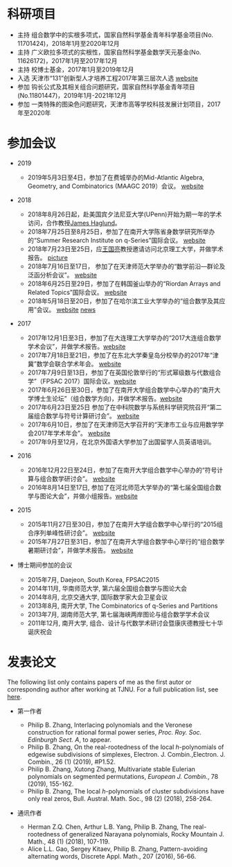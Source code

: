 # 科研项目
+ 主持 组合数学中的实根多项式，国家自然科学基金青年科学基金项目(No. 11701424)，2018年1月至2020年12月
+ 主持 广义欧拉多项式的实根性，国家自然科学基金数学天元基金(No. 11626172)，2017年1月至2017年12月
+ 主持 校博士基金，2017年1月至2019年12月
+ 入选 天津市“131”创新型人才培养工程2017年第三层次人选 [website](http://rsc.tjnu.edu.cn/info/1067/3152.htm)
+ 参加 钩长公式及其相关组合问题研究，国家自然科学基金青年项目(No.11801447)，2019年1月-2021年12月
+ 参加 一类特殊的图染色问题研究，天津市高等学校科技发展计划项目，2017年至2020年


# 参加会议
+ 2019
  +  2019年5月3日至4日，参加了在费城举办的Mid-Atlantic Algebra, Geometry, and Combinatorics (MAAGC 2019）会议。  [website](http://www.maagc.info/philadelphia-2019)
+ 2018
  +	2018年8月26日起，赴美国宾夕法尼亚大学(UPenn)开始为期一年的学术访问，合作教授[James Haglund](https://www.math.upenn.edu/~jhaglund)。
  + 2018年7月25日至8月25日，参加了在南开大学陈省身数学研究所举办的“Summer Research Institute on q-Series”国际会议。 [website](http://q2018.combinatorics.net/)
  + 2018年7月23日至25日，应[王国亮](http://math.bit.edu.cn/szdw/azcpl/fjs/wgl/index.htm)教授邀请访问北京理工大学，并做学术报告。 [picture](talks/20180724BIT/20180724.JPG)
  + 2018年7月16日至17日， 参加了在天津师范大学举办的“数学前沿—群论及泛函分析会议”。  [website](http://conf.cnki.net/WebSite/index.aspx?conferenceID=02c1d050-9c9d-45a0-8a58-8a1c8da68766)
  + 2018年6月25日至29日，参加了在韩国釜山举办的“Riordan Arrays and Related Topics”国际会议。 [website](https://sites.google.com/view/5rart/home)
  + 2018年5月18日至20日，参加了在哈尔滨工业大学举办的“组合数学及其应用”会议。 [website](http://im.hit.edu.cn/2018/0511/c8390a207777/page.htm) [news](http://im.hit.edu.cn/2018/0522/c8366a209284/page.htm)
 
+ 2017
  +	2017年12月1日至3日，参加了在大连理工大学举办的“2017大连组合数学学术会议”，并做学术报告。[website](http://math.dlut.edu.cn/info/1018/8082.htm)
  + 2017年7月18日至21日，参加了在东北大学秦皇岛分校举办的2017年“津冀”数学会联合学术年会。 [website](http://tms.nankai.edu.cn/2017/0914/c6855a75684/page.htm)
  + 2017年7月9日至13日，参加了在英国伦敦举行的“形式幂级数与代数组合学”（FPSAC 2017）国际会议。[website](https://sites.google.com/site/fpsac2017/)
  + 2017年6月26日至30日，参加了在南开大学组合数学中心举办的“南开大学博士生论坛”（组合数学方向)，并做学术报告。[website](http://www.combinatorics.net.cn/activities/conference/2017DS.htm)
  + 2017年6月23日至25日 参加了在中科院数学与系统科学研究院召开“第二届组合数学与符号计算研讨会”。 [website](http://iss.amss.cas.cn/xw/zhxw/201709/t20170904_381692.html)
  + 2017年6月10日，参加了在天津师范大学召开的“天津市工业与应用数学学会2017年学术年会”。 [website](http://www.tjsiam.org/newsDetail.asp?id=117)
  +	2017年9月至12月，在北京外国语大学参加了出国留学人员英语培训。 

+ 2016
   + 2016年12月22日至24日，参加了在南开大学组合数学中心举办的“符号计算与组合数学研讨会”。 [website](http://www.combinatorics.net.cn/news/newsN.aspx?link=1622-fhzh)
   + 2016年8月14日至17日, 参加了在河北师范大学举办的“第七届全国组合数学与图论大会”，并做小组报告。[website](http://www.cscgt.org/conference/2016CGC.html)

+ 2015
  + 2015年11月27日至30日，参加了在南开大学组合数学中心举行的“2015组合序列单峰性研讨会”。 [website](http://www.combinatorics.net.cn/news/newsN.aspx?link=15hou_zhxl)
  + 2015年7月27日至31日，参加了在南开大学组合数学中心举行的“组合数学暑期研讨会”，并做学术报告。 [website](http://www.combinatorics.net.cn/news/newsN.aspx?link=15CC)

+ 博士期间参加的会议
  + 2015年7月, Daejeon, South Korea, FPSAC2015
  + 2014年11月, 华南师范大学, 第六届全国组合数学与图论大会
  + 2014年8月, 北京交通大学, 国际数学家大会卫星会议
  + 2013年8月, 南开大学, The Combinatorics of q-Series and Partitions
  + 2013年7月, 湖南师范大学, 第七届海峡两岸图论与组合数学学术会议
  + 2011年12月, 南开大学, 组合、设计与代数学术研讨会暨康庆德教授七十华诞庆祝会


# 发表论文 
The following list only contains papers of me as the first autor or corresponding author after working at TJNU. For a full publication list, see [here](https://zhangbiaomath.github.io/).

+ 第一作者
  + Philip B. Zhang, Interlacing polynomials and the Veronese construction for rational formal power series, _Proc. Roy. Soc. Edinburgh Sect. A_, to appear. 
  + Philip B. Zhang,  On the real-rootedness of the local _h_-polynomials of edgewise subdivisions of simplexes, Electron. J. Combin.,Electron. J. Combin., 26 (1) (2019), #P1.52.
  + Philip B. Zhang, Xutong Zhang, Multivariate stable Eulerian polynomials on segmented permutations, _European J. Combin._, 78 (2019), 155-162. 
  + Philip B. Zhang, The local _h_-polynomials of cluster subdivisions have only real zeros, Bull. Austral. Math. Soc., 98 (2) (2018), 258-264. 

+ 通讯作者
  + Herman Z.Q. Chen, Arthur L.B. Yang, Philip B. Zhang, The real-rootedness of generalized Narayana polynomials, Rocky Mountain J. Math., 48 (1) (2018), 107-119. 
  + Alice L.L. Gao, Sergey Kitaev, Philip B. Zhang, Pattern-avoiding alternating words, Discrete Appl. Math., 207 (2016), 56-66.
  

  







